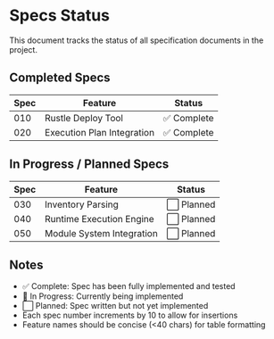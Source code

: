 # Specs Status

This document tracks the status of all specification documents in the project.

## Completed Specs

| Spec | Feature | Status |
|------|---------|--------|
| 010 | Rustle Deploy Tool | ✅ Complete |
| 020 | Execution Plan Integration | ✅ Complete |

## In Progress / Planned Specs

| Spec | Feature | Status |
|------|---------|--------|
| 030 | Inventory Parsing | ⬜ Planned |
| 040 | Runtime Execution Engine | ⬜ Planned |
| 050 | Module System Integration | ⬜ Planned |

## Notes

- ✅ Complete: Spec has been fully implemented and tested
- 🔄 In Progress: Currently being implemented
- ⬜ Planned: Spec written but not yet implemented
- Each spec number increments by 10 to allow for insertions
- Feature names should be concise (<40 chars) for table formatting
